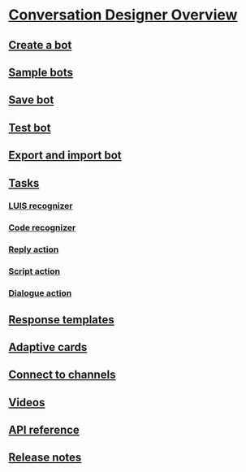 # [Conversation Designer Overview](index.md)
## [Create a bot](conversation-designer-create-bot.md)
## [Sample bots](conversation-designer-sample-bots.md)
## [Save bot](conversation-designer-save-bot.md)
## [Test bot](conversation-designer-debug-bot.md)
## [Export and import bot](conversation-designer-export-import-bot.md)
## [Tasks](conversation-designer-tasks.md)
### [LUIS recognizer](conversation-designer-luis.md)
### [Code recognizer](conversation-designer-code-recognizer.md)
### [Reply action](conversation-designer-reply.md)
### [Script action](conversation-designer-script-function.md)
### [Dialogue action](conversation-designer-dialogues.md)
## [Response templates](conversation-designer-response-templates.md)
## [Adaptive cards](conversation-designer-adaptive-cards.md)
## [Connect to channels](conversation-designer-deploy.md)
## [Videos](conversation-designer-videos.md)
## [API reference](conversation-designer-context-object.md)
## [Release notes](conversation-designer-release-notes.md)
